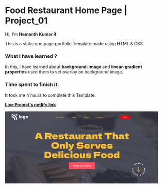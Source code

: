 # **Food Restaurant Home Page | Project_01**

Hi, I'm **Hemanth Kumar R**

This is a static one page portfolio Template made using HTML & CSS

### **What I have learned ?**

In this, I have learned about **background-image** and **linear-gradient properties** used them to set overlay on background image.

### **Time spent to finish it.**

It took me 4 hours to complete this Template.

**[Live Project's netlify link](https://melodic-brigadeiros-1c4b07.netlify.app/ "Project link")**

[![Project ScreenShot](./Screenshot.png)](https://melodic-brigadeiros-1c4b07.netlify.app/ "Project link")
